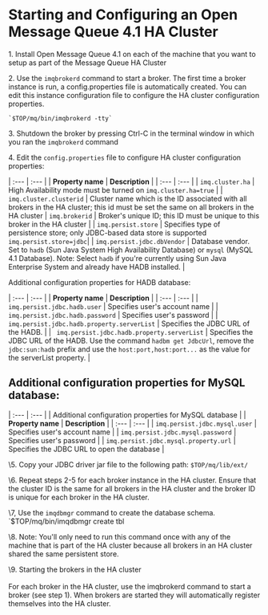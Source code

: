 # Starting and Configuring an Open Message Queue 4.1 HA Cluster

1\. Install Open Message Queue 4.1 on each of the machine that you want to setup as part of the Message Queue HA Cluster

2\. Use the `imqbrokerd` command to start a broker. 
The first time a broker instance is run, a config.properties file is automatically created. 
You can edit this instance configuration file to configure the HA cluster configuration properties.

    `$TOP/mq/bin/imqbrokerd -tty`
	
3\. Shutdown the broker by pressing Ctrl-C in the terminal window in which you ran the `imqbrokerd` command

4\. Edit the `config.properties` file to configure HA cluster configuration properties:

| :---         | :---      | 
| **Property name**   | **Description** |
| :---         | :---      |
| `imq.cluster.ha` | High Availability mode must be turned on `imq.cluster.ha=true` | 
| `imq.cluster.clusterid` | Cluster name which is the ID associated with all brokers in the HA cluster; this id must be set the same on all brokers in the HA cluster
| `imq.brokerid` | Broker's unique ID; this ID must be unique to this broker in the HA cluster | 
| `imq.persist.store` | Specifies type of  persistence store; only JDBC-based data store is supported `imq.persist.store=jdbc`|
| `imq.persist.jdbc.dbVendor` | Database vendor. Set to `hadb` (Sun Java System High Availability Database) or `mysql` (MySQL 4.1 Database). Note: Select `hadb` if you're currently using Sun Java Enterprise System and already have HADB installed. | 

Additional configuration properties for HADB database:

| :---         | :---      | 
| **Property name**   | **Description** |
| :---         | :---      |
| `imq.persist.jdbc.hadb.user` | Specifies user's account name |
| `imq.persist.jdbc.hadb.password` | Specifies user's password |
| ` imq.persist.jdbc.hadb.property.serverList` | Specifies the JDBC URL of the HADB. |
| ` imq.persist.jdbc.hadb.property.serverList` | Specifies the JDBC URL of the HADB. Use the command `hadbm get JdbcUrl`, remove the `jdbc:sun:hadb` prefix and use the `host:port,host:port...` as the	value for the serverList property. |
	
## Additional configuration properties for MySQL database:

| :---         | :---      | 
| Additional configuration properties for MySQL database |
| **Property name**   | **Description** |
| :---         | :---      |
| `imq.persist.jdbc.mysql.user` | Specifies user's account name |
| `imq.persist.jdbc.mysql.password` | Specifies user's password | 
| `imq.persist.jdbc.mysql.property.url` | Specifies the JDBC URL to open the database | 

\5. Copy your JDBC driver jar file to the following path:
    `$TOP/mq/lib/ext/`

\6. Repeat steps 2-5 for each broker instance in the HA cluster. Ensure that the cluster ID is the same for all brokers in the HA cluster and the broker ID is unique for each broker in the HA cluster.

\7, Use the `imqdbmgr` command to create the database schema.
    `$TOP/mq/bin/imqdbmgr create tbl

\8. Note: You'll only need to run this command once with any of the machine that is part of the HA cluster because all brokers in an HA cluster shared the same persistent store.

\9. Starting the brokers in the HA cluster<BR><BR>For each broker in the HA cluster, use the imqbrokerd command to start a broker (see step 1). When brokers are started they will automatically register themselves into the HA cluster.


